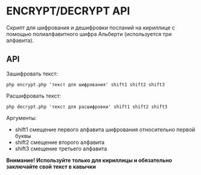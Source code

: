 # ENCRYPT/DECRYPT API

Скрипт для шифрования и дешифровки посланий на кириллице с помощью 
полиалфавитного шифра Альберти (используется три алфавита).

## API

Зашифровать текст:
```shell
php encrypt.php 'текст для шифрования' shift1 shift2 shift3
```
Расшифровать текст:
```shell
php decrypt.php 'текст для расшифровки' shift1 shift2 shift3
```
Аргументы: 
- shift1 смещение первого алфавита шифрования относительно первой буквы
- shift2 смещение второго алфавита 
- shift3 смещение третьего алфавита 



**Внимание! Используйте только для кириллицы и обязательно заключайте свой текст в кавычки**

